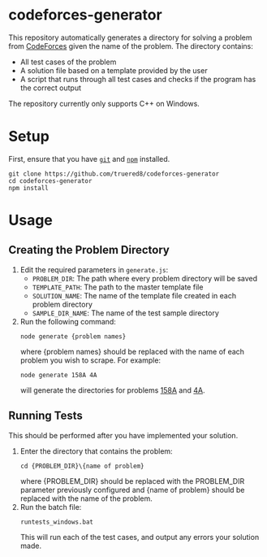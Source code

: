 # codeforces-generator
This repository automatically generates a directory for solving a problem from [CodeForces](https://codeforces.com/) given the name of the problem. The directory contains:
* All test cases of the problem
* A solution file based on a template provided by the user
* A script that runs through all test cases and checks if the program has the correct output

The repository currently only supports C++ on Windows.

# Setup
First, ensure that you have [`git`](https://git-scm.com/) and [`npm`](https://nodejs.org/en/) installed.
``` batch
git clone https://github.com/truered8/codeforces-generator
cd codeforces-generator
npm install
```

# Usage
## Creating the Problem Directory
1. Edit the required parameters in `generate.js`:
   * `PROBLEM_DIR`: The path where every problem directory will be saved
   * `TEMPLATE_PATH`: The path to the master template file
   * `SOLUTION_NAME`: The name of the template file created in each problem directory
   * `SAMPLE_DIR_NAME`: The name of the test sample directory
2. Run the following command:
   ```
   node generate {problem names}
   ```
    where {problem names} should be replaced with the name of each problem you wish to scrape. For example:
    ```
    node generate 158A 4A
    ```
    will generate the directories for problems [158A](https://codeforces.com/problemset/problem/158/A) and [4A](https://codeforces.com/problemset/problem/4/A).
## Running Tests
This should be performed after you have implemented your solution.
1. Enter the directory that contains the problem:
   ```
   cd {PROBLEM_DIR}\{name of problem}
   ```
   where {PROBLEM_DIR} should be replaced with the PROBLEM_DIR parameter previously configured and {name of problem} should be replaced with the name of the problem.
2. Run the batch file:
   ```
   runtests_windows.bat
   ```
   This will run each of the test cases, and output any errors your solution made.